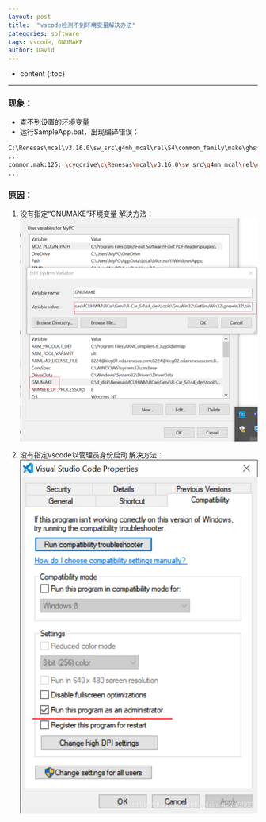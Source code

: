 ```yaml
---
layout: post
title:  "vscode检测不到环境变量解决办法"
categories: software
tags: vscode, GNUMAKE
author: David
---
```


* content
{:toc}

---


### 现象：
* 查不到设置的环境变量
* 运行SampleApp.bat，出现编译错误：
```bash
C:\Renesas\mcal\v3.16.0\sw_src\g4mh_mcal\rel\S4\common_family\make\ghs>SampleApp.bat mcu R19-11 S4 No
...
common.mak:125: \cygdrive\c\Renesas\mcal\v3.16.0\sw_src\g4mh_mcal\rel\common\generic\compiler\19_11\ghs\make\ghs_rh850_r19_11_defs.mak: No such file or directory
...
```


### 原因：
1. 没有指定“GNUMAKE”环境变量
解决方法：
![vscode 指定GNUMAKE环境变量](https://github.com/titron/titron.github.io/raw/master/img/2023-11-13-vscode_env_variables_settins_GNUMAKE.png)

2. 没有指定vscode以管理员身份启动
解决方法：
![vscode 指定GNUMAKE环境变量](https://github.com/titron/titron.github.io/raw/master/img/2023-11-13-vscode_env_variables_administrator.png)
